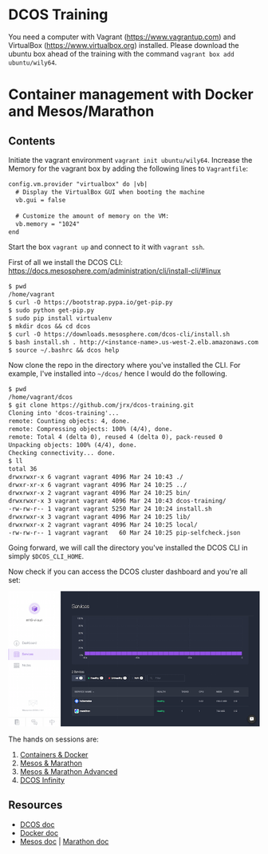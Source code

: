 # DCOS Training

You need a computer with Vagrant (https://www.vagrantup.com) and VirtualBox (https://www.virtualbox.org) installed. Please download the ubuntu box ahead of the training with the command `vagrant box add ubuntu/wily64`.

# Container management with Docker and Mesos/Marathon

## Contents

Initiate the vagrant environment `vagrant init ubuntu/wily64`. Increase the Memory for the vagrant box by adding the following lines to `Vagrantfile`:
```
config.vm.provider "virtualbox" do |vb|
  # Display the VirtualBox GUI when booting the machine
  vb.gui = false

  # Customize the amount of memory on the VM:
  vb.memory = "1024"
end
```

Start the box `vagrant up` and connect to it with `vagrant ssh`.

First of all we install the DCOS CLI: https://docs.mesosphere.com/administration/cli/install-cli/#linux

```
$ pwd
/home/vagrant
$ curl -O https://bootstrap.pypa.io/get-pip.py
$ sudo python get-pip.py
$ sudo pip install virtualenv
$ mkdir dcos && cd dcos
$ curl -O https://downloads.mesosphere.com/dcos-cli/install.sh
$ bash install.sh . http://<instance-name>.us-west-2.elb.amazonaws.com
$ source ~/.bashrc && dcos help
```
Now clone the repo in the directory where you've installed the CLI. For example, I've installed into `~/dcos/` hence I would do the following.

```
$ pwd
/home/vagrant/dcos
$ git clone https://github.com/jrx/dcos-training.git
Cloning into 'dcos-training'...
remote: Counting objects: 4, done.
remote: Compressing objects: 100% (4/4), done.
remote: Total 4 (delta 0), reused 4 (delta 0), pack-reused 0
Unpacking objects: 100% (4/4), done.
Checking connectivity... done.
$ ll
total 36
drwxrwxr-x 6 vagrant vagrant 4096 Mar 24 10:43 ./
drwxr-xr-x 6 vagrant vagrant 4096 Mar 24 10:25 ../
drwxrwxr-x 2 vagrant vagrant 4096 Mar 24 10:25 bin/
drwxrwxr-x 3 vagrant vagrant 4096 Mar 24 10:43 dcos-training/
-rw-rw-r-- 1 vagrant vagrant 5250 Mar 24 10:24 install.sh
drwxrwxr-x 3 vagrant vagrant 4096 Mar 24 10:25 lib/
drwxrwxr-x 2 vagrant vagrant 4096 Mar 24 10:25 local/
-rw-rw-r-- 1 vagrant vagrant   60 Mar 24 10:25 pip-selfcheck.json
```

Going forward, we will call the directory you've installed the DCOS CLI in simply  `$DCOS_CLI_HOME`.

Now check if you can access the DCOS cluster dashboard and you're all set:

![DCOS Dashboard](img/dcos-dashboard.png)

The hands on sessions are:

1. [Containers &amp; Docker](./docker)
1. [Mesos &amp; Marathon](./mesos-marathon)
1. [Mesos &amp; Marathon Advanced](./advanced)
1. [DCOS Infinity](./tweeter)

## Resources

- [DCOS doc](https://docs.mesosphere.com)
- [Docker doc](https://docs.docker.com/)
- [Mesos doc](http://mesos.apache.org/documentation/latest/) | [Marathon doc](https://mesosphere.github.io/marathon/docs/)
